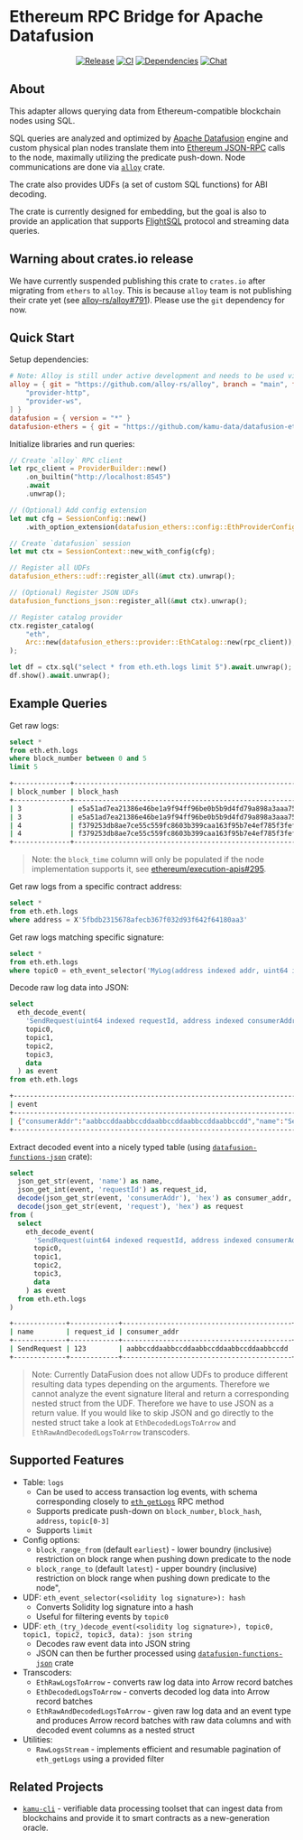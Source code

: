 # Ethereum RPC Bridge for Apache Datafusion

<div align="center">

[![Release](https://img.shields.io/crates/v/datafusion-ethers?include_prereleases&logo=rust&logoColor=orange&style=for-the-badge)](https://crates.io/crates/datafusion-ethers)
[![CI](https://img.shields.io/github/actions/workflow/status/kamu-data/datafusion-ethers/build.yaml?logo=githubactions&label=CI&logoColor=white&style=for-the-badge&branch=master)](https://github.com/kamu-data/datafusion-ethers/actions)
[![Dependencies](https://deps.rs/repo/github/kamu-data/datafusion-ethers/status.svg?&style=for-the-badge)](https://deps.rs/repo/github/kamu-data/datafusion-ethers)
[![Chat](https://shields.io/discord/898726370199359498?style=for-the-badge&logo=discord&label=Discord)](https://discord.gg/nU6TXRQNXC)

</div>

## About
This adapter allows querying data from Ethereum-compatible blockchain nodes using SQL.

SQL queries are analyzed and optimized by [Apache Datafusion](https://github.com/apache/arrow-datafusion) engine and custom physical plan nodes translate them into [Ethereum JSON-RPC](https://ethereum.org/en/developers/docs/apis/json-rpc/) calls to the node, maximally utilizing the predicate push-down. Node communications are done via [`alloy`](https://github.com/alloy-rs/alloy) crate.

The crate also provides UDFs (a set of custom SQL functions) for ABI decoding.

The crate is currently designed for embedding, but the goal is also to provide an application that supports [FlightSQL](https://arrow.apache.org/docs/format/FlightSql.html) protocol and streaming data queries.


## Warning about crates.io release
We have currently suspended publishing this crate to `crates.io` after migrating from `ethers` to `alloy`. This is because `alloy` team is not publishing their crate yet (see [alloy-rs/alloy#791](https://github.com/alloy-rs/alloy/issues/791)). Please use the `git` dependency for now.


## Quick Start
Setup dependencies:
```toml
# Note: Alloy is still under active development and needs to be used via git
alloy = { git = "https://github.com/alloy-rs/alloy", branch = "main", features = [
    "provider-http",
    "provider-ws",
] }
datafusion = { version = "*" }
datafusion-ethers = { git = "https://github.com/kamu-data/datafusion-ethers", branch = "master" }
```

Initialize libraries and run queries:
```rust
// Create `alloy` RPC client
let rpc_client = ProviderBuilder::new()
    .on_builtin("http://localhost:8545")
    .await
    .unwrap();

// (Optional) Add config extension
let mut cfg = SessionConfig::new()
    .with_option_extension(datafusion_ethers::config::EthProviderConfig::default());

// Create `datafusion` session
let mut ctx = SessionContext::new_with_config(cfg);

// Register all UDFs
datafusion_ethers::udf::register_all(&mut ctx).unwrap();

// (Optional) Register JSON UDFs
datafusion_functions_json::register_all(&mut ctx).unwrap();

// Register catalog provider
ctx.register_catalog(
    "eth",
    Arc::new(datafusion_ethers::provider::EthCatalog::new(rpc_client)),
);

let df = ctx.sql("select * from eth.eth.logs limit 5").await.unwrap();
df.show().await.unwrap();
```

## Example Queries
Get raw logs:
```sql
select *
from eth.eth.logs
where block_number between 0 and 5
limit 5
```
```sh
+--------------+------------------------------------------------------------------+----------------------+-------------------+------------------------------------------------------------------+-----------+------------------------------------------+------------------------------------------------------------------+------------------------------------------------------------------+------------------------------------------------------------------+--------+--------------------------------------------------------------------------------------------------------------------------------------------------------------------------------------------------+
| block_number | block_hash                                                       | block_timestamp      | transaction_index | transaction_hash                                                 | log_index | address                                  | topic0                                                           | topic1                                                           | topic2                                                           | topic3 | data                                                                                                                                                                                             |
+--------------+------------------------------------------------------------------+----------------------+-------------------+------------------------------------------------------------------+-----------+------------------------------------------+------------------------------------------------------------------+------------------------------------------------------------------+------------------------------------------------------------------+--------+--------------------------------------------------------------------------------------------------------------------------------------------------------------------------------------------------+
| 3            | e5a51ad7ea21386e46be1a9f94ff96be0b5b9d4fd79a898a3aaa759d1dff6ae4 | 2024-06-07T08:14:44Z | 0                 | 944d0ecfa3e3d226b5af093570ba50d743313c0485f236a1414d4781777b5b00 | 0         | 5fbdb2315678afecb367f032d93f642f64180aa3 | d9e93ef3ac030ca8925f1725575c96d8a49bd825c0843a168225c1bb686bba67 | 000000000000000000000000f39fd6e51aad88f6f4ce6ab8827279cfffb92266 | 000000000000000000000000000000000000000000000000000000000000007b |        |                                                                                                                                                                                                  |
| 3            | e5a51ad7ea21386e46be1a9f94ff96be0b5b9d4fd79a898a3aaa759d1dff6ae4 | 2024-06-07T08:14:44Z | 0                 | 944d0ecfa3e3d226b5af093570ba50d743313c0485f236a1414d4781777b5b00 | 1         | 5fbdb2315678afecb367f032d93f642f64180aa3 | da343a831f3915a0c465305afdd6b0f1c8a3c85635bb14272bf16b6de3664a51 | 0000000000000000000000005fbdb2315678afecb367f032d93f642f64180aa3 |                                                                  |        | 00000000000000000000000000000000000000000000000000000000000000200000000000000000000000000000000000000000000000000000000000000005612d626172000000000000000000000000000000000000000000000000000000 |
| 4            | f379253db8ae7ce55c559fc8603b399caa163f95b7e4ef785f3fef50762cc9f2 | 2024-06-07T08:14:45Z | 0                 | 4da3936c231342e2855bc879c4c3a77724142c249bc15065e0c2fc0af28e8072 | 0         | e7f1725e7734ce288f8367e1bb143e90bb3f0512 | d9e93ef3ac030ca8925f1725575c96d8a49bd825c0843a168225c1bb686bba67 | 000000000000000000000000f39fd6e51aad88f6f4ce6ab8827279cfffb92266 | 000000000000000000000000000000000000000000000000000000000000007b |        |                                                                                                                                                                                                  |
| 4            | f379253db8ae7ce55c559fc8603b399caa163f95b7e4ef785f3fef50762cc9f2 | 2024-06-07T08:14:45Z | 0                 | 4da3936c231342e2855bc879c4c3a77724142c249bc15065e0c2fc0af28e8072 | 1         | e7f1725e7734ce288f8367e1bb143e90bb3f0512 | da343a831f3915a0c465305afdd6b0f1c8a3c85635bb14272bf16b6de3664a51 | 000000000000000000000000e7f1725e7734ce288f8367e1bb143e90bb3f0512 |                                                                  |        | 00000000000000000000000000000000000000000000000000000000000000200000000000000000000000000000000000000000000000000000000000000005612d626172000000000000000000000000000000000000000000000000000000 |
+--------------+------------------------------------------------------------------+----------------------+-------------------+------------------------------------------------------------------+-----------+------------------------------------------+------------------------------------------------------------------+------------------------------------------------------------------+------------------------------------------------------------------+--------+--------------------------------------------------------------------------------------------------------------------------------------------------------------------------------------------------+
```

> Note: the `block_time` column will only be populated if the node implementation supports it, see [ethereum/execution-apis#295](https://github.com/ethereum/execution-apis/issues/295).

Get raw logs from a specific contract address:
```sql
select *
from eth.eth.logs
where address = X'5fbdb2315678afecb367f032d93f642f64180aa3'
```

Get raw logs matching specific signature:
```sql
select *
from eth.eth.logs
where topic0 = eth_event_selector('MyLog(address indexed addr, uint64 indexed id)')
```

Decode raw log data into JSON:
```sql
select
  eth_decode_event(
    'SendRequest(uint64 indexed requestId, address indexed consumerAddr, bytes request)',
    topic0,
    topic1,
    topic2,
    topic3,
    data
  ) as event
from eth.eth.logs
```
```sh
+-----------------------------------------------------------------------------------------------------------------------+
| event                                                                                                                 |
+-----------------------------------------------------------------------------------------------------------------------+
| {"consumerAddr":"aabbccddaabbccddaabbccddaabbccddaabbccdd","name":"SendRequest","request":"ff00bbaa","requestId":123} |
+-----------------------------------------------------------------------------------------------------------------------+
```

Extract decoded event into a nicely typed table (using [`datafusion-functions-json`](https://github.com/datafusion-contrib/datafusion-functions-json) crate):
```sql
select
  json_get_str(event, 'name') as name,
  json_get_int(event, 'requestId') as request_id,
  decode(json_get_str(event, 'consumerAddr'), 'hex') as consumer_addr,
  decode(json_get_str(event, 'request'), 'hex') as request
from (
  select
    eth_decode_event(
      'SendRequest(uint64 indexed requestId, address indexed consumerAddr, bytes request)',
      topic0,
      topic1,
      topic2,
      topic3,
      data
    ) as event
  from eth.eth.logs
)
```
```sh
+-------------+------------+------------------------------------------+----------+
| name        | request_id | consumer_addr                            | request  |
+-------------+------------+------------------------------------------+----------+
| SendRequest | 123        | aabbccddaabbccddaabbccddaabbccddaabbccdd | ff00bbaa |
+-------------+------------+------------------------------------------+----------+
```

> Note: Currently DataFusion does not allow UDFs to produce different resulting data types depending on the arguments. Therefore we cannot analyze the event signature literal and return a corresponding nested struct from the UDF. Therefore we have to use JSON as a return value. If you would like to skip JSON and go directly to the nested struct take a look at `EthDecodedLogsToArrow` and `EthRawAndDecodedLogsToArrow` transcoders.

## Supported Features
- Table: `logs`
  - Can be used to access transaction log events, with schema corresponding closely to [`eth_getLogs`](https://ethereum.org/en/developers/docs/apis/json-rpc/#eth_getlogs) RPC method
  - Supports predicate push-down on `block_number`, `block_hash`, `address`, `topic[0-3]`
  - Supports `limit`
- Config options:
  - `block_range_from` (default `earliest`) - lower boundry (inclusive) restriction on block range when pushing down predicate to the node
  - `block_range_to` (default `latest`)  - upper boundry (inclusive) restriction on block range when pushing down predicate to the node",
- UDF: `eth_event_selector(<solidity log signature>): hash`
  - Converts Solidity log signature into a hash
  - Useful for filtering events by `topic0`
- UDF: `eth_(try_)decode_event(<solidity log signature>), topic0, topic1, topic2, topic3, data): json string`
  - Decodes raw event data into JSON string
  - JSON can then be further processed using [`datafusion-functions-json`](https://github.com/datafusion-contrib/datafusion-functions-json) crate
- Transcoders:
  - `EthRawLogsToArrow` - converts raw log data into Arrow record batches
  - `EthDecodedLogsToArrow` - converts decoded log data into Arrow record batches
  - `EthRawAndDecodedLogsToArrow` - given raw log data and an event type and produces Arrow record batches with raw data columns and with decoded event columns as a nested struct
- Utilities:
  - `RawLogsStream` - implements efficient and resumable pagination of `eth_getLogs` using a provided filter

## Related Projects
- [`kamu-cli`](https://github.com/kamu-data/kamu-cli) - verifiable data processing toolset that can ingest data from blockchains and provide it to smart contracts as a new-generation oracle.

